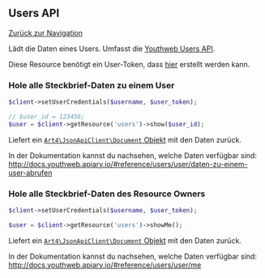 ## Users API
[Zurück zur Navigation](README.md)

Lädt die Daten eines Users. Umfasst die [Youthweb Users API](http://docs.youthweb.apiary.io/#reference/users).

Diese Resource benötigt ein User-Token, dass [hier](https://youthweb.net/settings/token) erstellt werden kann.

### Hole alle Steckbrief-Daten zu einem User

```php
$client->setUserCredentials($username, $user_token);

// $user_id = 123456;
$user = $client->getResource('users')->show($user_id);
```

Liefert ein [`Art4\JsonApiClient\Document` Objekt](https://github.com/Art4/json-api-client/blob/v1.x/docs/objects-document.md) mit den Daten zurück.

In der Dokumentation kannst du nachsehen, welche Daten verfügbar sind: http://docs.youthweb.apiary.io/#reference/users/user/daten-zu-einem-user-abrufen

### Hole alle Steckbrief-Daten des Resource Owners

```php
$client->setUserCredentials($username, $user_token);

$user = $client->getResource('users')->showMe();
```

Liefert ein [`Art4\JsonApiClient\Document` Objekt](https://github.com/Art4/json-api-client/blob/v1.x/docs/objects-document.md) mit den Daten zurück.

In der Dokumentation kannst du nachsehen, welche Daten verfügbar sind: http://docs.youthweb.apiary.io/#reference/users/user/me

